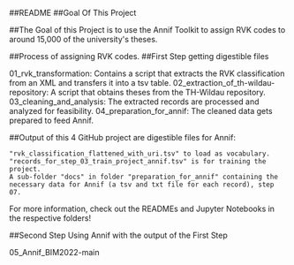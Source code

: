 ##README
##Goal Of This Project

##The Goal of this Project is to use the Annif Toolkit to assign RVK codes to around 15,000 of the university's theses.

##Process of assigning RVK codes.
##First Step getting digestible files

01_rvk_transformation: Contains a script that extracts the RVK classification from an XML and transfers it into a tsv table. 02_extraction_of_th-wildau-repository: A script that obtains theses from the TH-Wildau repository. 03_cleaning_and_analysis: The extracted records are processed and analyzed for feasibility. 04_preparation_for_annif: The cleaned data gets prepared to feed Annif.

##Output of this 4 GitHub project are digestible files for Annif:

    "rvk_classification_flattened_with_uri.tsv" to load as vocabulary.
    "records_for_step_03_train_project_annif.tsv" is for training the project.
    A sub-folder "docs" in folder "preparation_for_annif" containing the necessary data for Annif (a tsv and txt file for each record), step 07.

For more information, check out the READMEs and Jupyter Notebooks in the respective folders!

##Second Step Using Annif with the output of the First Step

05_Annif_BIM2022-main
